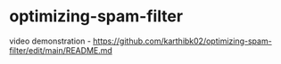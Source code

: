 # optimizing-spam-filter

video demonstration - https://github.com/karthibk02/optimizing-spam-filter/edit/main/README.md
